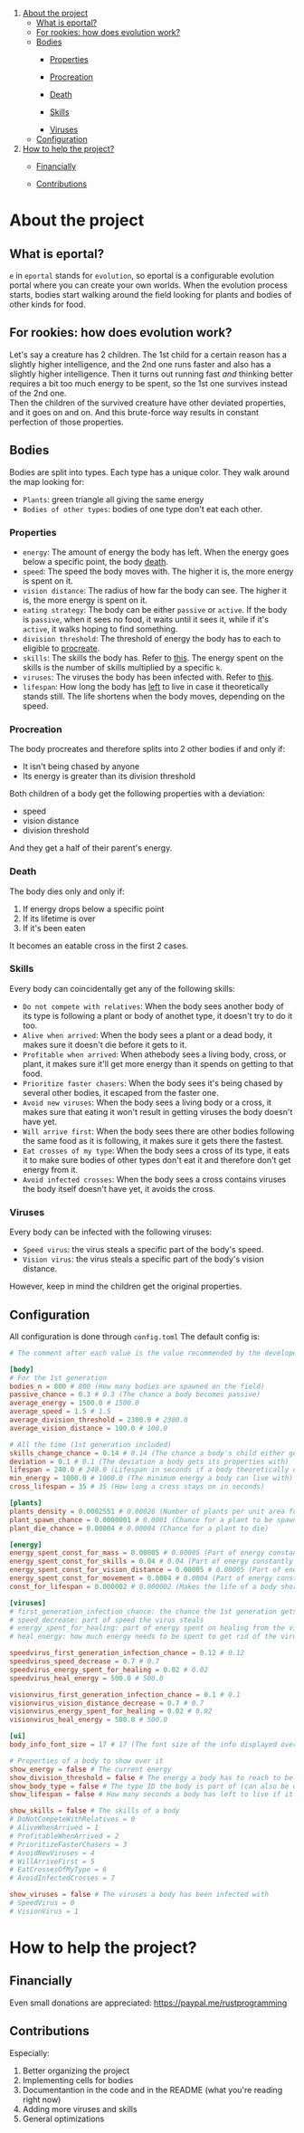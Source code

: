 <ol>
   <li>
      <a href="#what-is-eportal">About the project</a>
      <ul>
         <li><a href="#what-is-eportal">What is eportal?</a></li>
      </ul>
      <ul>
         <li><a href="#how-does-evolution-work">For rookies: how does evolution work?</a></li>
      </ul>
      <ul>
         <li><a href="#bodies">Bodies</a></li>
         <ul>
            <li><a href="#properties">Properties</a></li>
         </ul>
         <ul>
            <li><a href="#procreation">Procreation</a></li>
         </ul>
         <ul>
            <li><a href="#death">Death</a></li>
         </ul>
         <ul>
            <li><a href="#skills">Skills</a></li>
         </ul>
         <ul>
            <li><a href="#viruses">Viruses</a></li>
         </ul>
      </ul>
      <ul>
         <li><a href="#configuration">Configuration</a></li>
      </ul>
   </li>
   <li><a href="#how-to-help-the-project">How to help the project?</a></li>
   <ul>
      <li><a href="#properties">Financially</a></li>
   </ul>
   <ul>
      <li><a href="#contributions">Contributions</a></li>
   </ul>
</ol>

  
# About the project
## What is eportal?
`e` in `eportal` stands for `evolution`, so eportal is a configurable evolution portal where you can create your own worlds. When the evolution process starts, bodies start walking around the field looking for plants and bodies of other kinds for food.

## For rookies: how does evolution work?
Let's say a creature has 2 children. The 1st child for a certain reason has a slightly higher intelligence, and the 2nd one runs faster and also has a slightly higher intelligence.
Then it turns out running fast *and* thinking better requires a bit too much energy to be spent, so the 1st one survives instead of the 2nd one.
\
Then the children of the survived creature have other deviated properties, and it goes on and on. And this brute-force way results in constant perfection of those properties.

## Bodies
Bodies are split into types. Each type has a unique color.
They walk around the map looking for:
- `Plants`: green triangle all giving the same energy
- `Bodies of other types`: bodies of one type don't eat each other.

### Properties
- `energy`: The amount of energy the body has left. When the energy goes below a specific point, the body [death](#death).
- `speed`: The speed the body moves with. The higher it is, the more energy is spent on it.
- `vision distance`: The radius of how far the body can see. The higher it is, the more energy is spent on it.
- `eating strategy`: The body can be either `passive` or `active`. If the body is `passive`, when it sees no food, it waits until it sees it, while if it's `active`, it walks hoping to find something.
- `division threshold`: The threshold of energy the body has to each to eligible to [procreate](#procreation).
- `skills`: The skills the body has. Refer to [this](#skills). The energy spent on the skills is the number of skills multiplied by a specific `k`.
- `viruses`: The viruses the body has been infected with. Refer to [this](#viruses).
- `lifespan`: How long the body has [left](#death) to live in case it theoretically stands still. The life shortens when the body moves, depending on the speed.

### Procreation <a id="procreation"></a>
The body procreates and therefore splits into 2 other bodies if and only if:
- It isn't being chased by anyone
- Its energy is greater than its division threshold

Both children of a body get the following properties with a deviation:
- speed
- vision distance
- division threshold

And they get a half of their parent's energy.

### Death <a id="death"></a>
The body dies only and only if:
1. If energy drops below a specific point
2. If its lifetime is over
3. If it's been eaten

It becomes an eatable cross in the first 2 cases.

### Skills <a id="skills"></a>
Every body can coincidentally get any of the following skills:
- `Do not compete with relatives`: When the body sees another body of its type is following a plant or body of anothet type, it doesn't try to do it too.
- `Alive when arrived`: When the body sees a plant or a dead body, it makes sure it doesn't die before it gets to it.
- `Profitable when arrived`: When athebody sees a living body, cross, or plant, it makes sure it'll get more energy than it spends on getting to that food.
- `Prioritize faster chasers`: When the body sees it's being chased by several other bodies, it escaped from the faster one.
- `Avoid new viruses`: When the body sees a living body or a cross, it makes sure that eating it won't result in getting viruses the body doesn't have yet.
- `Will arrive first`: When the body sees there are other bodies following the same food as it is following, it makes sure it gets there the fastest.
- `Eat crosses of my type`: When the body sees a cross of its type, it eats it to make sure bodies of other types don't eat it and therefore don't get energy from it.
- `Avoid infected crosses`: When the body sees a cross contains viruses the body itself doesn't have yet, it avoids the cross.

### Viruses <a id="viruses"></a>
Every body can be infected with the following viruses:
- `Speed virus`: the virus steals a specific part of the body's speed.
- `Vision virus`: the virus steals a specific part of the body's vision distance.

However, keep in mind the children get the original properties.

## Configuration
All configuration is done through `config.toml`
The default config is:
```toml
# The comment after each value is the value recommended by the developers.

[body]
# For the 1st generation
bodies_n = 800 # 800 (How many bodies are spawned on the field)
passive_chance = 0.3 # 0.3 (The chance a body becomes passive)
average_energy = 1500.0 # 1500.0
average_speed = 1.5 # 1.5
average_division_threshold = 2300.0 # 2300.0
average_vision_distance = 100.0 # 100.0

# All the time (1st generation included)
skills_change_chance = 0.14 # 0.14 (The chance a body's child either gets or loses a skill)
deviation = 0.1 # 0.1 (The deviation a body gets its properties with)
lifespan = 240.0 # 240.0 (Lifespan in seconds if a body theoretically doesn't move at all)
min_energy = 1000.0 # 1000.0 (The minimum energy a body can live with)
cross_lifespan = 35 # 35 (How long a cross stays on in seconds)

[plants]
plants_density = 0.0002551 # 0.00026 (Number of plants per unit area for the initial spawning)
plant_spawn_chance = 0.0000001 # 0.0001 (Chance for a plant to be spawned per unit area)
plant_die_chance = 0.00004 # 0.00004 (Chance for a plant to die)

[energy]
energy_spent_const_for_mass = 0.00005 # 0.00005 (Part of energy constantly spent on mass)
energy_spent_const_for_skills = 0.04 # 0.04 (Part of energy constantly spent on one skill)
energy_spent_const_for_vision_distance = 0.00005 # 0.00005 (Part of energy constantly spent on vision distancce)
energy_spent_const_for_movement = 0.0004 # 0.0004 (Part of energy constantly spent on movement depending on the speed)
const_for_lifespan = 0.000002 # 0.000002 (Makes the life of a body shorter if it moves)

[viruses]
# first_generation_infection_chance: the chance the 1st generation gets infected with the virus
# speed_decrease: part of speed the virus steals
# energy_spent_for_healing: part of energy spent on healing from the virus
# heal_energy: how much energy needs to be spent to get rid of the virus

speedvirus_first_generation_infection_chance = 0.12 # 0.12
speedvirus_speed_decrease = 0.7 # 0.7
speedvirus_energy_spent_for_healing = 0.02 # 0.02
speedvirus_heal_energy = 500.0 # 500.0

visionvirus_first_generation_infection_chance = 0.1 # 0.1
visionvirus_vision_distance_decrease = 0.7 # 0.7
visionvirus_energy_spent_for_healing = 0.02 # 0.02
visionvirus_heal_energy = 500.0 # 500.0

[ui]
body_info_font_size = 17 # 17 (The font size of the info displayed over the bodies)

# Properties of a body to show over it
show_energy = false # The current energy
show_division_threshold = false # The energy a body has to reach to be able to procreate
show_body_type = false # The type ID the body is part of (can also be distinguished using colors)
show_lifespan = false # How many seconds a body has left to live if it theoretically doesn't move at all

show_skills = false # The skills of a body
# DoNotCompeteWithRelatives = 0
# AliveWhenArrived = 1
# ProfitableWhenArrived = 2
# PrioritizeFasterChasers = 3
# AvoidNewViruses = 4
# WillArriveFirst = 5
# EatCrossesOfMyType = 6
# AvoidInfectedCrosses = 7

show_viruses = false # The viruses a body has been infected with
# SpeedVirus = 0
# VisionVirus = 1
```

# How to help the project?
## Financially
Even small donations are appreciated: https://paypal.me/rustprogramming

## Contributions
Especially:
1. Better organizing the project
2. Implementing cells for bodies
3. Documentantion in the code and in the README (what you're reading right now)
4. Adding more viruses and skills
5. General optimizations
